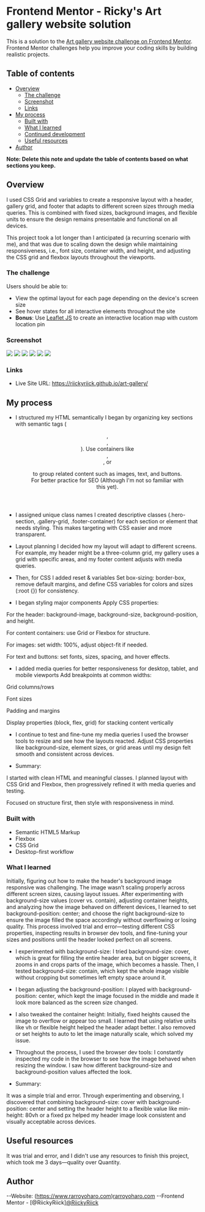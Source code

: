 # Frontend Mentor - Ricky's Art gallery website solution

This is a solution to the [Art gallery website challenge on Frontend Mentor](https://www.frontendmentor.io/challenges/art-gallery-website-yVdrZlxyA). Frontend Mentor challenges help you improve your coding skills by building realistic projects. 

## Table of contents

- [Overview](#overview)
  - [The challenge](#the-challenge)
  - [Screenshot](#screenshot)
  - [Links](#links)
- [My process](#my-process)
  - [Built with](#built-with)
  - [What I learned](#what-i-learned)
  - [Continued development](#continued-development)
  - [Useful resources](#useful-resources)
- [Author](#author)

**Note: Delete this note and update the table of contents based on what sections you keep.**

## Overview

I used CSS Grid and variables to create a responsive layout with a header, gallery grid, and footer that adapts to different screen sizes through media queries. This is combined with fixed sizes, background images, and flexible units to ensure the design remains presentable and functional on all devices.

This project took a lot longer than I anticipated (a recurring scenario with me), and that was due to scaling down the design while maintaining responsiveness, i.e., font size, container width, and height, and adjusting the CSS grid and flexbox layouts throughout the viewports. 

### The challenge

Users should be able to:

- View the optimal layout for each page depending on the device's screen size
- See hover states for all interactive elements throughout the site
- **Bonus**: Use [Leaflet JS](https://leafletjs.com/) to create an interactive location map with custom location pin

### Screenshot

<img src="./desktop home art gallery.png"/>
<img src="./tablet home art gallery.png"/>
<img src="./mobile home art gallery.png"/>
<img src="./desktop location art gallery.png"/>
<img src="./tablet location art gallery.png"/>
<img src="./mobile location art gallery.png"/>


### Links

- Live Site URL: https://riickyriick.github.io/art-gallery/

## My process

- I structured my HTML semantically
I began by organizing key sections with semantic tags (<header>, <section>, <footer>). Use containers like <div>, <section>, or <figure> to group related content such as images, text, and buttons.
For better practice for SEO (Although I'm not so familiar with this yet). 


- I assigned unique class names
I created descriptive classes (.hero-section, .gallery-grid, .footer-container) for each section or element that needs styling. 
This makes targeting with CSS easier and more transparent.


- Layout planning
I decided how my layout will adapt to different screens. For example, my header might be a three-column grid, my gallery uses a grid with specific areas, and my footer content adjusts with media queries.


- Then, for CSS I added reset & variables
Set box-sizing: border-box, remove default margins, and define CSS variables for colors and sizes (:root {}) for consistency.


- I began styling major components
Apply CSS properties:

For the header: background-image, background-size, background-position, and height.

For content containers: use Grid or Flexbox for structure.

For images: set width: 100%, adjust object-fit if needed.

For text and buttons: set fonts, sizes, spacing, and hover effects.


- I added media queries for better responsiveness for desktop, tablet, and mobile viewports
Add breakpoints at common widths:

Grid columns/rows

Font sizes

Padding and margins

Display properties (block, flex, grid) for stacking content vertically


- I continue to test and fine-tune my media queries
I used the browser tools to resize and see how the layouts reacted. Adjust CSS properties like background-size, element sizes, or grid areas until my design felt smooth and consistent across devices.


- Summary: 

I started with clean HTML and meaningful classes. I planned layout with CSS Grid and Flexbox, then progressively refined it with media queries and testing. 

Focused on structure first, then style with responsiveness in mind.

### Built with

- Semantic HTML5 Markup
- Flexbox
- CSS Grid
- Desktop-first workflow

### What I learned

Initially, figuring out how to make the header's background image responsive was challenging. The image wasn’t scaling properly across different screen sizes, causing layout issues. After experimenting with background-size values (cover vs. contain), adjusting container heights, and analyzing how the image behaved on different devices, I learned to set background-position: center; and choose the right background-size to ensure the image filled the space accordingly without overflowing or losing quality. This process involved trial and error—testing different CSS properties, inspecting results in browser dev tools, and fine-tuning your sizes and positions until the header looked perfect on all screens.

- I experimented with background-size:
I tried background-size: cover, which is great for filling the entire header area, but on bigger screens, it zooms in and crops parts of the image, which becomes a hassle. 
Then, I tested background-size: contain, which kept the whole image visible without cropping but sometimes left empty space around it.


- I began adjusting the background-position:
I played with background-position: center, which kept the image focused in the middle and made it look more balanced as the screen size changed.

- I also tweaked the container height:
Initially, fixed heights caused the image to overflow or appear too small. I learned that using relative units like vh or flexible height helped the header adapt better. I also removed or set heights to auto to let the image naturally scale, which solved my issue. 

- Throughout the process, I used the browser dev tools:
I constantly inspected my code in the browser to see how the image behaved when resizing the window. I saw how different background-size and background-position values affected the look.

- Summary:

It was a simple trial and error. Through experimenting and observing, I discovered that combining background-size: cover with background-position: center and setting the header height to a flexible value like min-height: 80vh or a fixed px helped my header image look consistent and visually acceptable across devices.

## Useful resources

It was trial and error, and I didn't use any resources to finish this project, which took me 3 days—quality over Quantity. 


## Author

--Website: (https://www.rarroyoharo.com)<a href="https://www.rarroyoharo.com" target="_blank">rarroyoharo.com</a> 
--Frontend Mentor - [@RiickyRiick]<a href="https://www.frontendmentor.io/profile/RiickyRiick" target="_blank">@RiickyRiick</a> 


